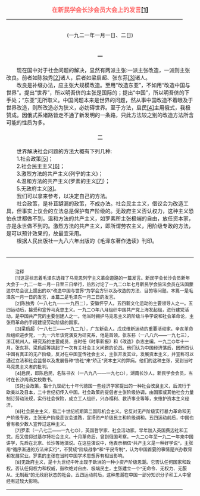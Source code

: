 <center><FONT style="FONT-SIZE: 12pt" COLOR="#FF6666"><B>在新民学会长沙会员大会上的发言<a href="#tail">[1]</a></B></center></FONT>
<HR color="#EE9B73" size="1" width="94%">
<BR>
<center>(一九二一年一月一日、二日)</center>
<BR>
　　　
<B><center>一</center></B>
<BR>
　　现在国中对于社会问题的解决，显然有两派主张:一派主张改造，一派则主张改良。前者如陈独秀<a href="#tail">[2]</a>诸人，后者如梁启超、张东荪<a href="#tail">[3]</a>诸人。
<BR>
　　改良是补缀办法，应主张大规模改造。至用“改造东亚”，不如用“改造中国与世界”。提出“世界”，所以明吾侪的主张是国际的；提出“中国”，所以明吾侪的下手处；“东亚”无所取义。中国问题本来是世界的问题，然从事中国改造不着眼及于世界改造，则所改造必为狭义，必妨碍世界。至于方法，启民<a href="#tail">[4]</a>主用俄式，我极赞成。因俄式系诸路皆走不通了新发明的一条路，只此方法较之别的改造方法所含可能的性质为多。
<BR>
　　　
<B><center>二</center></B>
<BR>
　　世界解决社会问题的方法大概有下列几种:
<BR>
　　1.社会政策<a href="#tail">[5]</a>；
<BR>
　　2.社会民主主义<a href="#tail">[6]</a>；
<BR>
　　3.激烈方法的共产主义(列宁的主义)；
<BR>
　　4.温和方法的共产主义(罗素的主义<a href="#tail">[7]</a>)；
<BR>
　　5.无政府主义<a href="#tail">[8]</a>。
<BR>
　　我们可以拿来参考，以决定自己的方法。
<BR>
　　社会政策，是补苴罅漏的政策，不成办法。社会民主主义，借议会为改造工具，但事实上议会的立法总是保护有产阶级的。无政府主义否认权力，这种主义恐怕永世都做不到。温和方法的共产主义，如罗素所主张极端的自由，放任资本家，亦是永世做不到的。激烈方法的共产主义，即所谓劳农主义，用阶级专政的方法，是可以预计效果的，故最宜采用。
<BR>
　　根据人民出版社一九八六年出版的《毛泽东著作选读》刊印。
<BR>
　　<hr><a name="tail"></a>    <FONT style="FONT-SIZE: 9pt">
<BR>
　　注释
<BR>
　　[1]这是标志着毛泽东选择了马克思列宁主义革命道路的一篇发言。新民学会长沙会员新年大会于一九二一年一月一日至三日举行，热烈讨论了一九二○年七月新民学会旅法会员在法国蒙达尔尼会议上提出的以“改造中国与世界”为学会方针以及改造的方法、目的等问题。本篇一是毛泽东一月一日的发言，本篇二是毛泽东一月二日的发言。
<BR>
　　[2]陈独秀（一八七九——一九四二），安徽怀宁人。五四新文化运动的主要领导人之一。五四运动后，接受和宣传马克思主义。一九二○年八月组织中国共产党上海发起组，进行建党活动，是中国共产党的主要创建人之一。他当时拥护马克思主义的阶级斗争学说和社会革命论，主张用革命的手段建设劳动阶级的国家。
<BR>
　　[3]梁启超（一八七三——一九二九），广东新会人。戊戌维新运动的重要活动家。辛亥革命后组织进步党，一九一六年该党演变为研究系，他是首领。张东荪（一八八六——一九七三），浙江杭州人。研究系的主要成员，当时任《时事新报》和《改造》杂志主编。一九二○年十一月，张东荪、梁启超等挑起了一次有关社会主义问题的论战。他们认为中国经济落后，因而否认中国有真正的无产阶级，反对在中国宣传社会主义，主张开发实业，发展资本主义，并宣称可以通过立法和社会监督以及发展各种“协社”来“矫正”资本主义的弊病。他们的这种主张，受到当时马克思主义者的批判。
<BR>
　　[4]启民，即陈启民，名陈书农（一八九八——一九七○），湖南长沙人。新民学会会员，当时在长沙周南女校教书。
<BR>
　　[5]社会政策，指十九世纪七十年代德国一些经济学家提出的一种社会改良主义，后流行于欧美以及日本，二十世纪初传入中国。社会政策的提倡者主张阶级协调，由国家或其他社会力量制订劳动法规，实行社会保险，成立工人组织，兴办福利、救济事业等等，来维护资本主义经济。
<BR>
　　[6]社会民主主义，指二十世纪初期第二国际机会主义。它反对无产阶级实行暴力革命和无产阶级专政，主张无产阶级走议会道路，宣扬资产阶级民主和阶级调和。五四运动前后，中国也曾有极少数人宣传过这种主义。
<BR>
　　[7]罗素（一八七二——一九七○），英国哲学家、社会活动家。早年加入英国费边社和工党，后又信仰过基尔特社会主义。十月革命后，曾到俄国考察。一九二○年至一九二一年来中国讲学，先后在北京、长沙等地演说。在这些演说中，他表示相信“共产主义是一种好学说”，主张用“循序渐进的方法来实行”，不赞成“阶级战争”和“平民专制”，认为中国首要的事情是兴办教育和发展实业。罗素的主张在当时中国学术思想界有相当影响。
<BR>
　　[8]无政府主义，是十九世纪中叶出现于欧洲的一种小资产阶级思潮。它否认任何国家和政权，否认任何权力和权威，鼓吹绝对自由、极端民主，主张建立一个“无命令、无权力、无服从、无制裁”的无政府状态的社会。五四运动前后，这种思潮在中国一部分知识分子和工人中曾经有过较大影响。
<BR>
</FONT>
<HR color="#EE9B73" size="1" width="94%">


